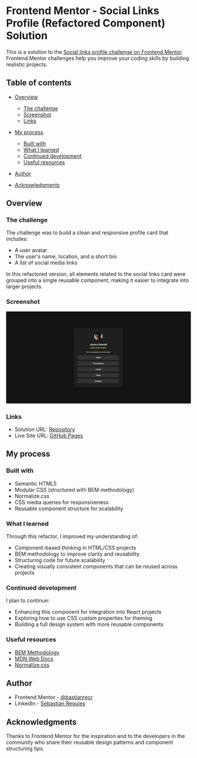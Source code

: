 # Frontend Mentor - Social Links Profile (Refactored Component) Solution

This is a solution to the [Social links profile challenge on Frontend Mentor](https://www.frontendmentor.io/challenges/social-links-profile-UG32l9m6dQ). Frontend Mentor challenges help you improve your coding skills by building realistic projects.

## Table of contents

- [Overview](#overview)

  - [The challenge](#the-challenge)
  - [Screenshot](#screenshot)
  - [Links](#links)

- [My process](#my-process)

  - [Built with](#built-with)
  - [What I learned](#what-i-learned)
  - [Continued development](#continued-development)
  - [Useful resources](#useful-resources)

- [Author](#author)
- [Acknowledgments](#acknowledgments)

## Overview

### The challenge

The challenge was to build a clean and responsive profile card that includes:

- A user avatar
- The user's name, location, and a short bio
- A list of social media links

In this refactored version, all elements related to the social links card were grouped into a single reusable component, making it easier to integrate into larger projects.

### Screenshot

![Screenshot of the solution](./assets/images/screenshot.png)

### Links

- Solution URL: [Repository](https://github.com/bastianrecr/social-links-profile-fm)
- Live Site URL: [GitHub Pages](https://bastianrecr.github.io/social-links-profile-fm/)

## My process

### Built with

- Semantic HTML5
- Modular CSS (structured with BEM methodology)
- Normalize.css
- CSS media queries for responsiveness
- Reusable component structure for scalability

### What I learned

Through this refactor, I improved my understanding of:

- Component-based thinking in HTML/CSS projects
- BEM methodology to improve clarity and reusability
- Structuring code for future scalability
- Creating visually consistent components that can be reused across projects

### Continued development

I plan to continue:

- Enhancing this component for integration into React projects
- Exploring how to use CSS custom properties for theming
- Building a full design system with more reusable components

### Useful resources

- [BEM Methodology](https://getbem.com/)
- [MDN Web Docs](https://developer.mozilla.org/)
- [Normalize.css](https://necolas.github.io/normalize.css/)

## Author

- Frontend Mentor - [@bastianrecr](https://www.frontendmentor.io/profile/bastianrecr)
- LinkedIn - [Sebastian Regules](https://www.linkedin.com/in/sebastian-regules-763b5624b)

## Acknowledgments

Thanks to Frontend Mentor for the inspiration and to the developers in the community who share their reusable design patterns and component structuring tips.
